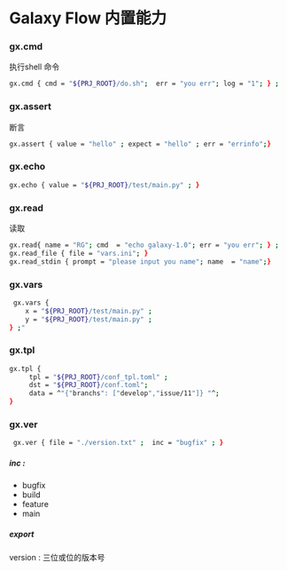 # Galaxy Flow 内置能力

### gx.cmd

执行shell 命令

```bash
gx.cmd { cmd = "${PRJ_ROOT}/do.sh";  err = "you err"; log = "1"; } ;
```



### gx.assert

断言

```bash
gx.assert { value = "hello" ; expect = "hello" ; err = "errinfo";}
```



### gx.echo

```bash
gx.echo { value = "${PRJ_ROOT}/test/main.py" ; }
```



### gx.read

读取

```bash
gx.read{ name = "RG"; cmd  = "echo galaxy-1.0"; err = "you err"; } ;
gx.read_file { file = "vars.ini"; }
gx.read_stdin { prompt = "please input you name"; name  = "name";}
```



### gx.vars

```bash
 gx.vars {
    x = "${PRJ_ROOT}/test/main.py" ;
    y = "${PRJ_ROOT}/test/main.py" ;
} ;"
```



### gx.tpl

```bash
gx.tpl {
     tpl = "${PRJ_ROOT}/conf_tpl.toml" ;
     dst = "${PRJ_ROOT}/conf.toml";
     data = ^"{"branchs": ["develop","issue/11"]} "^;
}
```



### gx.ver

```bash
 gx.ver { file = "./version.txt" ;  inc = "bugfix" ; }
```
##### inc :
* bugfix
* build
* feature
* main

##### export

version : 三位或位的版本号
